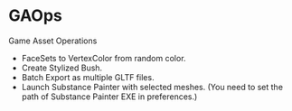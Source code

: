 # GAOps

Game Asset Operations

- FaceSets to VertexColor from random color.
- Create Stylized Bush.
- Batch Export as multiple GLTF files.
- Launch Substance Painter with selected meshes. (You need to set the path of Substance Painter EXE in preferences.)
